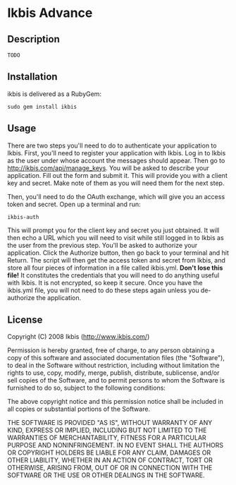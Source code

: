 # Ikbis Advance

## Description
	TODO

## Installation

ikbis is delivered as a RubyGem:

    sudo gem install ikbis

## Usage

There are two steps you'll need to do to authenticate your application to Ikbis. First, you'll need to register your application with Ikbis. Log in to Ikbis as the user under whose account the messages should appear. Then go to http://ikbis.com/api/manage_keys. You will be asked to describe your application. Fill out the form and submit it. This will provide you with a client key and secret. Make note of them as you will need them for the next step.

Then, you'll need to do the OAuth exchange, which will give you an access token and secret. Open up a terminal and run:

    ikbis-auth

This will prompt you for the client key and secret you just obtained. It will then echo a URL which you will need to visit while still logged in to Ikbis as the user from the previous step. You'll be asked to authorize your application. Click the Authorize button, then go back to your terminal and hit Return. The script will then get the access token and secret from Ikbis, and store all four pieces of information in a file called ikbis.yml. **Don't lose this file!** It constitutes the credentials that you will need to do anything useful with Ikbis. It is not encrypted, so keep it secure. Once you have the ikbis.yml file, you will not need to do these steps again unless you de-authorize the application.

## License

Copyright (C) 2008 Ikbis (http://www.ikbis.com/)

Permission is hereby granted, free of charge, to any person obtaining a copy of this software and associated documentation files (the "Software"), to deal in the Software without restriction, including without limitation the rights to use, copy, modify, merge, publish, distribute, sublicense, and/or sell copies of the Software, and to permit persons to whom the Software is furnished to do so, subject to the following conditions:

The above copyright notice and this permission notice shall be included in all copies or substantial portions of the Software.

THE SOFTWARE IS PROVIDED "AS IS", WITHOUT WARRANTY OF ANY KIND, EXPRESS OR IMPLIED, INCLUDING BUT NOT LIMITED TO THE WARRANTIES OF MERCHANTABILITY, FITNESS FOR A PARTICULAR PURPOSE AND NONINFRINGEMENT. IN NO EVENT SHALL THE AUTHORS OR COPYRIGHT HOLDERS BE LIABLE FOR ANY CLAIM, DAMAGES OR OTHER LIABILITY, WHETHER IN AN ACTION OF CONTRACT, TORT OR OTHERWISE, ARISING FROM, OUT OF OR IN CONNECTION WITH THE SOFTWARE OR THE USE OR OTHER DEALINGS IN THE SOFTWARE.
